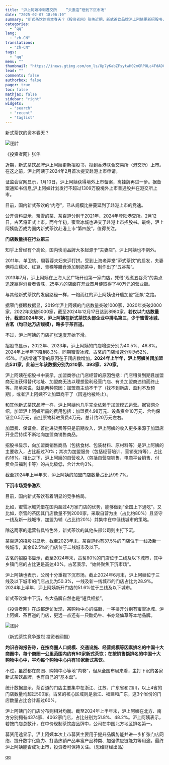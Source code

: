 ```yaml
---
title: "沪上阿姨冲刺港交所    “夫妻店”卷到下沉市场"
date: "2025-02-07 18:06:10"
summary: "新式茶饮的资本春天？《投资者网》张伟近期，新式茶饮品牌沪上阿姨更新招股书，拟到香港联合交易所（港交所..."
categories:
  - "qq"
lang:
  - "zh-CN"
translations:
  - "zh-CN"
tags:
  - "qq"
menu: ""
thumbnail: "https://inews.gtimg.com/om_ls/Op7yKabZFsytwH02mGRPOLc4FdADGDNqqaoOKQHDUM5sMAA_640360/0"
lead: ""
comments: false
authorbox: false
pager: true
toc: false
mathjax: false
sidebar: "right"
widgets:
  - "search"
  - "recent"
  - "taglist"
---
```


新式茶饮的资本春天？

![图片](https://inews.gtimg.com/om_bt/OcuWY6jkliJ1aW67aGs3owxc2ixgoKGN9sp64Xz7NYUn4AA/1000)

《投资者网》张伟

近期，新式茶饮品牌沪上阿姨更新招股书，拟到香港联合交易所（港交所）上市。在这之前，沪上阿姨于2024年2月首次提交赴港上市申请。

证监会官网显示，1月10日，沪上阿姨获得境外上市备案，离挂牌再进一步。据备案通知书信息,沪上阿姨计划发行不超过1309万股境外上市普通股并在港交所上市。

目前，国内新式茶饮的“内卷”，已从规模比拼蔓延到了赴港上市的竞速。

公开资料显示，奈雪的茶、茶百道分别于2021年、2024年登陆港交所。2月12日，古茗将正式上市。而今年初，蜜雪冰城也递交了赴港上市招股书。最终，沪上阿姨能否成为国内新式茶饮赴港上市“第四股”，值得关注。

**门店数量排在行业第三**

知乎上曾经有个高论，国内快消品牌大多起源于“夫妻店”。沪上阿姨也不例外。

2011年，单卫钧、周蓉蓉夫妇来沪打拼。受到上海老弄堂“沪式茶饮”的启发，夫妻俩将血糯米、红豆、青稞等膳食添加到奶茶中，制作出了“五谷茶”。

2013年7月，沪上阿姨在上海人民广场开设第一家门店，凭借“现煮五谷茶”的卖点迅速赢得消费者青睐，25平方的店面在开业首月便取得了40万元的营业额。

与其他新式茶饮的发展路径一样，一炮而红的沪上阿姨也开启加盟“狂飙”之路。

据窄门餐眼数据显，2019年沪上阿姨的门店数量突破1000家，2020年突破2000家，2022年突破5000家，截至2024年12月17日达到8980家。**若仅以门店数量计，截至2024年末，沪上阿姨在新式茶饮头部企业中排名第三，少于蜜雪冰城、古茗（均已达万店规模），略多于茶百道。**

不过，沪上阿姨的门店扩张速度开始下滑。

招股书显示，2022年、2023年，沪上阿姨的门店增速分别为40.5%、46.8%。2024年上半年下降到8.3%，同期蜜雪冰城、古茗的门店增速分别为52%、45%。门店增速下滑的原因在于闭店数增加。**2024年上半年，沪上阿姨关闭加盟店531家，此前三年该数据分别为210家、393家、370家。**

沪上阿姨在招股书中表示，加盟商停止门店经营的原因包括：门店租赁到期且加盟商无法获得替代地址、加盟商无法以理想盈利经营门店、有关加盟商违约而终止等。简单来说，就是两种原因：加盟商主动不干了（找不到新店、盈利不及预期），或者沪上阿姨不让加盟商干了（因违约被终止）。

和其他新式茶饮品牌一样，沪上阿姨也几乎完全依赖于加盟模式运营。据官网介绍，加盟沪上阿姨所需的费用包括：加盟费4.98万元、设备资金10万元、合约保证金0.5万元，首批原物料进货费4万元，总计约20万元左右。

加盟费、保证金、首批进货费等只是前期收入，沪上阿姨的收入更多来源于加盟店开业后持续不断地向加盟商销售商品。

招股书显示，向加盟商销售商品（包括食材、包装材料、原材料等）是沪上阿姨的主要收入，占比超过70%；其次为加盟服务（包括经营培训、营销支持等），占比约16%。相比之下，沪上阿姨的自营收入（包括自营店销售、电商平台销售、付费会员福利卡等）的占比极低，合计大约3%。

截至2024年上半年末，沪上阿姨的加盟门店数量占比达99.7%。

**下沉市场竞争激烈**

目前，国内新式茶饮有着明显的竞争格局。

比如，蜜雪冰城凭借在国内超过4万家门店的优势，能够做到“全国上下通吃”。又比如，奈雪的茶因其门店数量不到2000家，采取自营为主（占比约80%）且坚守一线及新一线城市、加盟为辅（占比约20%）并集中在中低线城市的策略。

除这两家的运营各具特色外，新式茶饮的其他头部公司则主打下沉。

茶百道的招股书显示，截至2023年末，茶百道约有37.5%的门店位于一线及新一线城市，其余62.5%的门店位于二线城市及以下。

古茗的招股书显示，截至2024年末，古茗80%的门店位于二线及以下城市，其中乡镇门店的占比更是高达40%。古茗表示，“始终聚焦下沉市场”。

沪上阿姨也表示，公司十分重视下沉市场。截止2024年6月末，沪上阿姨位于三线及以下城市的门店占比为50.3%，一线及新一线城市的门店占比为28.9%。2024年上半年，沪上阿姨新开门店的51.6%位于三线及以下城市。

新式茶饮集中下沉，各大品牌自然也是“短兵相接”。

《投资者网》在成都走访发现，某购物中心的临街，一字排开分别有蜜雪冰城、沪上阿姨、茶百道的门店，更远一点还有一只酸奶牛、书亦烧仙草等本地品牌。

![图片](https://inews.gtimg.com/om_bt/Om3i0ntgQWLrjtjep26SWN9Gct9wNwDwOUuJpQbdrM_7wAA/641)

（新式茶饮竞争激烈 投资者网摄）

**灼识咨询报告称，在按商圈人口规模、交通设施、经营规模等因素排名的中国十大商圈中，每个商圈一公里范围内约有50家新式茶饮；在按销售额排名的中国十大购物中心中，平均每个购物中心内有10家新式茶饮。**

不过，虽然都在商圈、购物中心等地“内卷”，但从全国布局来看，主打下沉的各家新式茶饮品牌，也有自己的“基本盘”。

统计数据显示，茶百道的门店主要集中在浙江、江苏、广东省和四川，以上4省的门店数量均超过500家。古茗的核心区域则是浙江、福建和广东，这3个省份的门店数量占比合计超过60%。

沪上阿姨门的门店分布则相对均衡。截至2024年上半年末，沪上阿姨在北方、南方分别拥有4374家、4062家门店，占比分别为51.8%、48.2%。沪上阿姨表示，若按门店总数计，在中价现制茶饮店品牌中，公司在中国北方地区排名第一。

募资用途显示，沪上阿姨本次上市募资主要用于提升品牌势能并进一步扩张门店网络、提升数字化能力、打造热销产品丰富产品种类、加强供应链能力等用途。最终沪上阿姨能否成功上市，投资者可保持关注。（思维财经出品）

[qq](https://new.qq.com/rain/a/20250207A07BO000)
